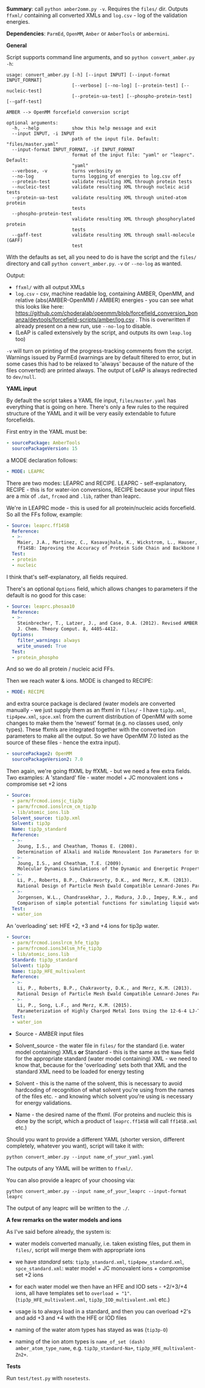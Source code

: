 **Summary**: call `python amber2omm.py -v`. Requires the `files/` dir. Outputs `ffxml/` containing all converted XMLs and `log.csv` - log of the validation energies.

**Dependencies**: `ParmEd`, `OpenMM`, `Amber` or `AmberTools` or `ambermini`.

**General**

Script supports command line arguments, and so `python convert_amber.py -h`:
```
usage: convert_amber.py [-h] [--input INPUT] [--input-format INPUT_FORMAT]
                        [--verbose] [--no-log] [--protein-test] [--nucleic-test]
                        [--protein-ua-test] [--phospho-protein-test] [--gaff-test]

AMBER --> OpenMM forcefield conversion script

optional arguments:
  -h, --help            show this help message and exit
  --input INPUT, -i INPUT
                        path of the input file. Default: "files/master.yaml"
  --input-format INPUT_FORMAT, -if INPUT_FORMAT
                        format of the input file: "yaml" or "leaprc". Default:
                        "yaml"
  --verbose, -v         turns verbosity on
  --no-log              turns logging of energies to log.csv off
  --protein-test        validate resulting XML through protein tests
  --nucleic-test        validate resulting XML through nucleic acid tests
  --protein-ua-test     validate resulting XML through united-atom protein
                        tests
  --phospho-protein-test
                        validate resulting XML through phosphorylated protein
                        tests
  --gaff-test           validate resulting XML through small-molecule (GAFF)
                        test
```

With the defaults as set, all you need to do is have the script and the `files/` directory and call `python convert_amber.py`. `-v` or `--no-log` as wanted.

Output:
* `ffxml/` with all output XMLs
* `log.csv` - csv, machine readable log, containing AMBER, OpenMM, and relative (abs(AMBER-OpenMM) / AMBER) energies  - you can see what this looks like here: https://github.com/choderalab/openmm/blob/forcefield_conversion_bonanza/devtools/forcefield-scripts/amber/log.csv . This is overwritten if already present on a new run, use `--no-log` to disable.
* (LeAP is called extensively by the script, and outputs its own `leap.log` too)

`-v` will turn on printing of the progress-tracking comments from the script. Warnings issued by ParmEd (warnings are by default filtered to error, but in some cases this had to be relaxed to 'always' because of the nature of the files converted) are printed always. The output of LeAP is always redirected to `dev/null`.

**YAML input**

By default the script takes a YAML file input, `files/master.yaml` has everything that is going on here.
There's only a few rules to the required structure of the YAML and it will be very easily extendable to future forcefields.

First entry in the YAML must be:
``` yaml
- sourcePackage: AmberTools
  sourcePackageVersion: 15
```

a MODE declaration follows:
``` yaml
- MODE: LEAPRC
```

There are two modes: LEAPRC and RECIPE. LEAPRC - self-explanatory, RECIPE - this is for water-ion conversions, RECIPE because your input files are a mix of `.dat`, `frcmod` and `.lib`, rather than leaprc.

We're in LEAPRC mode - this is used for all protein/nucleic acids forcefield. So all the FFs follow, example:
``` yaml
- Source: leaprc.ff14SB
  Reference:
  - >-
    Maier, J.A., Martinez, C., Kasavajhala, K., Wickstrom, L., Hauser, K.E., and Simmerling, C. (2015).
    ff14SB: Improving the Accuracy of Protein Side Chain and Backbone Parameters from ff99SB. J. Chem. Theory Comput. 11, 3696-3713.
  Test:
  - protein
  - nucleic
```

I think that's self-explanatory, all fields required.

There's an optional `Options` field, which allows changes to parameters if the default is no good for this case:
``` yaml
- Source: leaprc.phosaa10
  Reference:
  - >-
    Steinbrecher, T., Latzer, J., and Case, D.A. (2012). Revised AMBER parameters for bioorganic phosphates.
    J. Chem. Theory Comput. 8, 4405-4412.
  Options:
    filter_warnings: always
    write_unused: True
  Test:
  - protein_phospho
```

And so we do all protein / nucleic acid FFs.

Then we reach water & ions. MODE is changed to RECIPE:
``` yaml
- MODE: RECIPE
```

and extra source package is declared (water models are converted manually - we just supply them as an ffxml in `files/` - I have `tip3p.xml`, `tip4pew.xml`, `spce.xml` from the current distribution of OpenMM with some changes to make them the 'newest' format (e.g. no classes used, only types). These ffxmls are integrated together with the converted ion parameters to make all the output. So we have OpenMM 7.0 listed as the source of these files - hence the extra input).

``` yaml
- sourcePackage2: OpenMM
  sourcePackageVersion2: 7.0
```

Then again, we're going ffXML by ffXML - but we need a few extra fields. Two examples:
A 'standard' file - water model + JC monovalent ions + compromise set +2 ions
``` yaml
- Source:
  - parm/frcmod.ionsjc_tip3p
  - parm/frcmod.ionslrcm_cm_tip3p
  - lib/atomic_ions.lib
  Solvent_source: tip3p.xml
  Solvent: tip3p
  Name: tip3p_standard
  Reference:
  - >-
    Joung, I.S., and Cheatham, Thomas E. (2008).
    Determination of Alkali and Halide Monovalent Ion Parameters for Use in Explicitly Solvated Biomolecular Simulations. J. Phys. Chem. B 112, 9020-9041.
  - >-
    Joung, I.S., and Cheatham, T.E. (2009).
    Molecular Dynamics Simulations of the Dynamic and Energetic Properties of Alkali and Halide Ions Using Water-Model-Specific Ion Parameters. J. Phys. Chem. B 113, 13279-13290.
  - >-
    Li, P., Roberts, B.P., Chakravorty, D.K., and Merz, K.M. (2013).
    Rational Design of Particle Mesh Ewald Compatible Lennard-Jones Parameters for +2 Metal Cations in Explicit Solvent. J. Chem. Theory Comput. 9, 2733-2748.
  - >-
    Jorgensen, W.L., Chandrasekhar, J., Madura, J.D., Impey, R.W., and Klein, M.L. (1983).
    Comparison of simple potential functions for simulating liquid water. The Journal of Chemical Physics 79, 926-935.
  Test:
  - water_ion
```
An 'overloading' set: HFE +2, +3 and +4 ions for tip3p water.

``` yaml
- Source:
  - parm/frcmod.ionslrcm_hfe_tip3p
  - parm/frcmod.ions34lsm_hfe_tip3p
  - lib/atomic_ions.lib
  Standard: tip3p_standard
  Solvent: tip3p
  Name: tip3p_HFE_multivalent
  Reference:
  - >-
    Li, P., Roberts, B.P., Chakravorty, D.K., and Merz, K.M. (2013).
    Rational Design of Particle Mesh Ewald Compatible Lennard-Jones Parameters for +2 Metal Cations in Explicit Solvent. J. Chem. Theory Comput. 9, 2733-2748.
  - >-
    Li, P., Song, L.F., and Merz, K.M. (2015).
    Parameterization of Highly Charged Metal Ions Using the 12-6-4 LJ-Type Nonbonded Model in Explicit Water. J. Phys. Chem. B 119, 883-895.
  Test:
  - water_ion
```

* Source - AMBER input files

* Solvent_source - the water file in `files/` for the standard (i.e. water model containing) XMLs **or** Standard - this is the same as the `Name` field for the appropriate standard (water model containing) XML - we need to know that, because for the 'overloading' sets both that XML and the standard XML need to be loaded for energy testing

* Solvent - this is the name of the solvent, this is necessary to avoid hardcoding of recognition of what solvent you're using from the names of the files etc. - and knowing which solvent you're using is necessary for energy validations.

* Name - the desired name of the ffxml. (For proteins and nucleic this is done by the script, which a product of `leaprc.ff14SB` will call `ff14SB.xml` etc.)

Should you want to provide a different YAML (shorter version, different completely, whatever you want), script will take it with:
```
python convert_amber.py --input name_of_your_yaml.yaml
```

The outputs of any YAML will be written to `ffxml/`.

You can also provide a leaprc of your choosing via:
```
python convert_amber.py --input name_of_your_leaprc --input-format leaprc
```

The output of any leaprc will be written to the `./`.

**A few remarks on the water models and ions**

As I've said before already, the system is:
* water models converted manually, i.e. taken existing files, put them in `files/`, script will merge them with appropriate ions

* we have *standard* sets: `tip3p_standard.xml`, `tip4pew_standard.xml`, `spce_standard.xml`: water model + JC monovalent ions + compromise set +2 ions

* for each water model we then have an HFE and IOD sets - +2/+3/+4 ions, all have templates set to `overload = "1"`. (`tip3p_HFE_multivalent.xml`, `tip3p_IOD_multivalent.xml` etc.)

* usage is to always load in a standard, and then you can overload +2's and add +3 and +4 with the HFE or IOD files

* naming of the water atom types has stayed as was (`tip3p-O`)

* naming of the ion atom types is `name_of_set (dash) amber_atom_type_name`, e.g. `tip3p_standard-Na+`, `tip3p_HFE_multivalent-Zn2+`.

**Tests**

Run `test/test.py` with `nosetests`.
